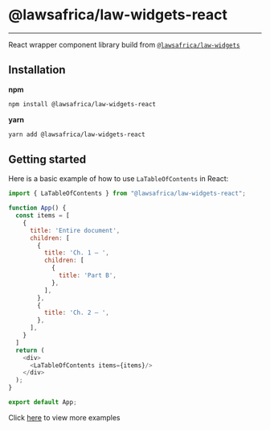 # @lawsafrica/law-widgets-react
<hr>

React wrapper component library build from [`@lawsafrica/law-widgets`](../../core/README.md)

## Installation
**npm**
```bash
npm install @lawsafrica/law-widgets-react
```

**yarn**
```bash
yarn add @lawsafrica/law-widgets-react
```

## Getting started

Here is a basic example of how to use `LaTableOfContents` in React:

```js
import { LaTableOfContents } from "@lawsafrica/law-widgets-react";

function App() {
  const items = [
    {
      title: 'Entire document',
      children: [
        {
          title: 'Ch. 1 – ',
          children: [
            {
              title: 'Part B',
            },
          ],
        },
        {
          title: 'Ch. 2 – ',
        },
      ],
    }
  ]
  return (
    <div>
      <LaTableOfContents items={items}/>
    </div>
  );
}

export default App;
```

Click [here](../../core/README.md#Components) to view more examples



